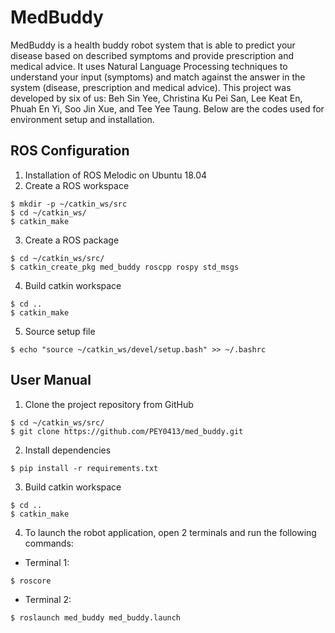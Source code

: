 # MedBuddy
MedBuddy is a health buddy robot system that is able to predict your disease based on described symptoms and provide prescription and medical advice. It uses Natural Language Processing techniques to understand your input (symptoms) and match against the answer in the system (disease, prescription and medical advice). This project was developed by six of us: Beh Sin Yee, Christina Ku Pei San, Lee Keat En, Phuah En Yi, Soo Jin Xue, and Tee Yee Taung. Below are the codes used for environment setup and installation.

## ROS Configuration
1. Installation of ROS Melodic on Ubuntu 18.04
2. Create a ROS workspace
```
$ mkdir -p ~/catkin_ws/src
$ cd ~/catkin_ws/
$ catkin_make
```
3. Create a ROS package
```
$ cd ~/catkin_ws/src/
$ catkin_create_pkg med_buddy roscpp rospy std_msgs
```
4. Build catkin workspace
```
$ cd ..
$ catkin_make
```
5. Source setup file
```
$ echo "source ~/catkin_ws/devel/setup.bash" >> ~/.bashrc
```
## User Manual
1. Clone the project repository from GitHub
```
$ cd ~/catkin_ws/src/
$ git clone https://github.com/PEY0413/med_buddy.git
```
2. Install dependencies
```
$ pip install -r requirements.txt
```
3. Build catkin workspace
```
$ cd ..
$ catkin_make
```
4. To launch the robot application, open 2 terminals and run the following commands:
- Terminal 1:
```
$ roscore
```
- Terminal 2:
```
$ roslaunch med_buddy med_buddy.launch
```
